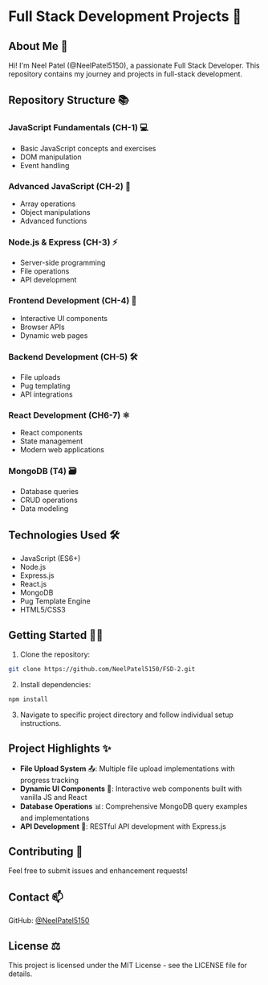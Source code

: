 # Full Stack Development Projects 🚀

## About Me 👋
Hi! I'm Neel Patel (@NeelPatel5150), a passionate Full Stack Developer. This repository contains my journey and projects in full-stack development.

## Repository Structure 📚

### JavaScript Fundamentals (CH-1) 💻
- Basic JavaScript concepts and exercises
- DOM manipulation
- Event handling

### Advanced JavaScript (CH-2) 🔄
- Array operations
- Object manipulations
- Advanced functions

### Node.js & Express (CH-3) ⚡
- Server-side programming
- File operations
- API development

### Frontend Development (CH-4) 🎨
- Interactive UI components
- Browser APIs
- Dynamic web pages

### Backend Development (CH-5) 🛠️
- File uploads
- Pug templating
- API integrations

### React Development (CH6-7) ⚛️
- React components
- State management
- Modern web applications

### MongoDB (T4) 🗃️
- Database queries
- CRUD operations
- Data modeling

## Technologies Used 🛠️
- JavaScript (ES6+)
- Node.js
- Express.js
- React.js
- MongoDB
- Pug Template Engine
- HTML5/CSS3

## Getting Started 🏃‍♂️

1. Clone the repository:
```bash
git clone https://github.com/NeelPatel5150/FSD-2.git
```

2. Install dependencies:
```bash
npm install
```

3. Navigate to specific project directory and follow individual setup instructions.

## Project Highlights ✨

- **File Upload System** 📤: Multiple file upload implementations with progress tracking
- **Dynamic UI Components** 🎯: Interactive web components built with vanilla JS and React
- **Database Operations** 📊: Comprehensive MongoDB query examples and implementations
- **API Development** 🔌: RESTful API development with Express.js

## Contributing 🤝
Feel free to submit issues and enhancement requests!

## Contact 📫
GitHub: [@NeelPatel5150](https://github.com/NeelPatel5150)

## License ⚖️
This project is licensed under the MIT License - see the LICENSE file for details.